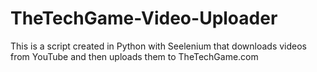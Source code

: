 # TheTechGame-Video-Uploader
This is a script created in Python with Seelenium that downloads videos from YouTube and then uploads them to TheTechGame.com
